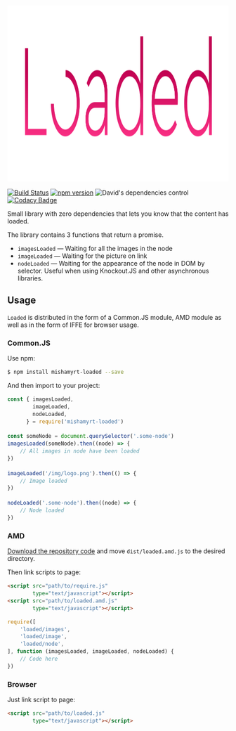 <p align="center"><img alt="Loaded" src="./img/logo.svg" style="height: 400px;"></p>

[![Build Status](https://travis-ci.com/mishamyrt/loaded.svg?branch=master)][ci]
[![npm version](https://badge.fury.io/js/mishamyrt-loaded.svg)][npm]
![David's dependencies control](https://david-dm.org/mishamyrt/loaded.svg)
[![Codacy Badge](https://api.codacy.com/project/badge/Grade/a9eb138cd779475e8ca22dc265e1d6f4)](https://www.codacy.com/app/mishamyrt/loaded?utm_source=github.com&amp;utm_medium=referral&amp;utm_content=mishamyrt/loaded&amp;utm_campaign=Badge_Grade)

Small library with zero dependencies that lets you know that the content has loaded.

The library contains 3 functions that return a promise.

  * `imagesLoaded` — Waiting for all the images in the node
  * `imageLoaded` — Waiting for the picture on link
  * `nodeLoaded` — Waiting for the appearance of the node in DOM by selector. Useful when using Knockout.JS and other asynchronous libraries.

## Usage

`Loaded` is distributed in the form of a Common.JS module, AMD module as well as in the form of IFFE for browser usage.

### Common.JS

Use npm:

```sh
$ npm install mishamyrt-loaded --save
```

And then import to your project:

```js
const { imagesLoaded,
        imageLoaded,
        nodeLoaded,
      } = require('mishamyrt-loaded')

const someNode = document.querySelector('.some-node')
imagesLoaded(someNode).then((node) => {
    // All images in node have been loaded
})

imageLoaded('/img/logo.png').then(() => {
    // Image loaded
})

nodeLoaded('.some-node').then((node) => {
    // Node loaded
})
```

### AMD

[Download the repository code](https://github.com/mishamyrt/loaded/archive/master.zip) and move `dist/loaded.amd.js` to the desired directory.

Then link scripts to page:
```html
<script src="path/to/require.js"
        type="text/javascript"></script>
<script src="path/to/loaded.amd.js"
        type="text/javascript"></script>
```

```js
require([
    'loaded/images',
    'loaded/image',
    'loaded/node',
], function (imagesLoaded, imageLoaded, nodeLoaded) {
    // Code here
})
```

### Browser

Just link script to page:
```html
<script src="path/to/loaded.js"
        type="text/javascript"></script>
```

[ci]: https://travis-ci.com/mishamyrt/loaded
[npm]: https://www.npmjs.com/package/mishamyrt-loaded